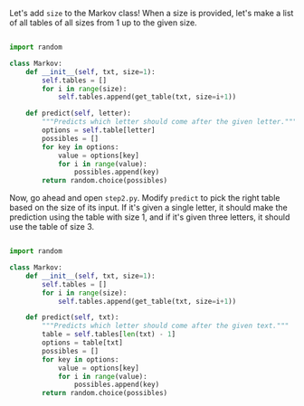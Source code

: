 Let's add `size` to the Markov class! When a size is provided, let's make a list of all tables of all sizes from 1 up to
the given size.

```python

import random 

class Markov:
    def __init__(self, txt, size=1):
        self.tables = []
        for i in range(size):
            self.tables.append(get_table(txt, size=i+1))

    def predict(self, letter):
        """Predicts which letter should come after the given letter."""
        options = self.table[letter]
        possibles = []
        for key in options:
            value = options[key]
            for i in range(value):
                possibles.append(key)
        return random.choice(possibles)
```

Now, go ahead and open `step2.py`. Modify `predict` to pick the right table based on the size of its input. If it's given a single letter, it should make the prediction using the table with size 1, and if it's given three letters, it should use the table of size 3.

```python

import random 

class Markov:
    def __init__(self, txt, size=1):
        self.tables = []
        for i in range(size):
            self.tables.append(get_table(txt, size=i+1))

    def predict(self, txt):
        """Predicts which letter should come after the given text."""
        table = self.tables[len(txt) - 1]
        options = table[txt]
        possibles = []
        for key in options:
            value = options[key]
            for i in range(value):
                possibles.append(key)
        return random.choice(possibles)
```